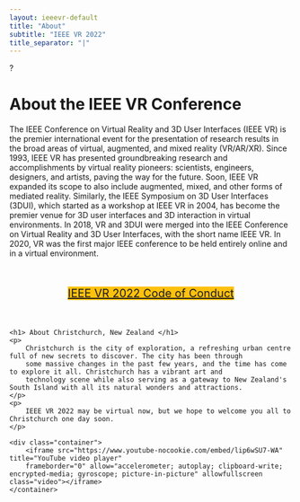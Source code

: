 ```yaml
---
layout: ieeevr-default
title: "About"
subtitle: "IEEE VR 2022"
title_separator: "|"
---
```

<style>
    .container {
        position: relative;
        width: 100%;
        height: 0;
        padding-bottom: 56.25%;
    }
    .video {
        position: absolute;
        top: 0;
        left: 0;
        width: 100%;
        height: 100%;
    }
</style>?

<div>
    <h1> About the IEEE VR Conference </h1>
    <p>
        The IEEE Conference on Virtual Reality and 3D User Interfaces (IEEE VR) is the premier international event for the presentation of research results in the broad areas of virtual, 
        augmented, and mixed reality (VR/AR/XR). Since 1993, IEEE VR has presented groundbreaking research and accomplishments by virtual reality pioneers: scientists, engineers, designers, 
        and artists, paving the way for the future. Soon, IEEE VR expanded its scope to also include augmented, mixed, and other forms of mediated reality. Similarly, the IEEE Symposium
        on 3D User Interfaces (3DUI), which started as a workshop at IEEE VR in 2004, has become the premier venue for 3D user interfaces and 3D interaction in virtual environments. 
        In 2018, VR and 3DUI were merged into the IEEE Conference on Virtual Reality and 3D User Interfaces, with the short name IEEE VR. In 2020, VR was the first major IEEE 
        conference to be held entirely online and in a virtual environment.
    </p>
    <br/>
    <center>
        <p style="font-size: 20px;">
            <a href="/2022/attend/code-of-conduct/" class="btn btn--primary" style="background-color: #fec10d">IEEE VR 2022 Code of Conduct</a>
        </p>
    </center>
    <br>

    <h1> About Christchurch, New Zealand </h1>
    <p>
        Christchurch is the city of exploration, a refreshing urban centre full of new secrets to discover. The city has been through 
        some massive changes in the past few years, and the time has come to explore it all. Christchurch has a vibrant art and 
        technology scene while also serving as a gateway to New Zealand's South Island with all its natural wonders and attractions.
    </p>
    <p>
        IEEE VR 2022 may be virtual now, but we hope to welcome you all to Christchurch one day soon.
    </p>

    <div class="container">
        <iframe src="https://www.youtube-nocookie.com/embed/lip6wSU7-WA" title="YouTube video player" 
        frameborder="0" allow="accelerometer; autoplay; clipboard-write; encrypted-media; gyroscope; picture-in-picture" allowfullscreen class="video"></iframe>
    </container>
</div>
